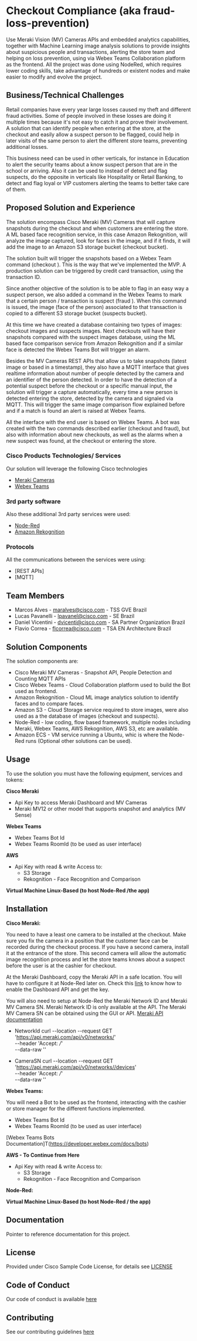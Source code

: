 # Checkout Compliance (aka fraud-loss-prevention)

Use Meraki Vision (MV) Cameras APIs and embedded analytics capabilities, together with Machine Learning image analysis solutions to provide insights about suspicious people and transactions, alerting the store team and helping on loss prevention, using via Webex Teams Collaboration platform as the frontend. All the project was done using NodeRed, which requires lower coding skills, take advantage of hundreds or existent nodes and make easier to modify and evolve the project.

## Business/Technical Challenges

Retail companies have every year large losses caused my theft and different fraud activities. Some of people involved in these losses are doing it multiple times because it's not easy to catch it and prove their involvement. A solution that can identify people when entering at the store, at the checkout and easily allow a suspect person to be flagged, could help in later visits of the same person to alert the different store teams, preventing additional losses.

This business need can be used in other verticals, for instance in Education to alert the security teams about a know suspect person that are in the school or arriving. Also it can be used to instead of detect and flag suspects, do the opposite in verticals like Hospitality or Retail Banking, to detect and flag loyal or VIP customers alerting the teams to better take care of them.


## Proposed Solution and Experience

The solution encompass Cisco Meraki (MV) Cameras that will capture snapshots during the checkout and when customers are entering the store. A ML based face recognition service, in this case Amazon Rekognition, will analyze the image captured, look for faces in the image, and if it finds, it will add the image to an Amazon S3 storage bucket (checkout bucket).

The solution built will trigger the snapshots based on a Webex Team command (checkout <transaction ID>). This is the way that we've implemented the MVP. A production solution can be triggered by credit card transaction, using the transaction ID.

Since another objective of the solution is to be able to flag in an easy way a suspect person, we also added a command in the Webex Teams to mark that a certain person / transaction is suspect (fraud <transaction ID>). When this command is issued, the image (face of the person) associated to that transaction is copied to a different S3 storage bucket (suspects bucket).

At this time we have created a database containing two types of images: checkout images and suspects images. Next checkouts will have their snapshots compared with the suspect images database, using the ML based face comparison service from Amazon Rekognition and if a similar face is detected the Webex Teams Bot will trigger an alarm.

Besides the MV Cameras REST APIs that allow us to take snapshots (latest image or based in a timestamp), they also have a MQTT interface that gives realtime information about number of people detected by the camera and an identifier of the person detected. In order to have the detection of a potential suspect before the checkout or a specific manual input, the solution will trigger a capture automatically, every time a new person is detected entering the store, detected by the camera and signaled via MQTT. This will trigger the same image comparison flow explained before and if a match is found an alert is raised at Webex Teams.

All the interface with the end user is based on Webex Teams. A bot was created with the two commands described earlier (checkout and fraud), but also with information about new checkouts, as well as the alarms when a new suspect was found, at the checkout or entering the store.


### Cisco Products Technologies/ Services

Our solution will leverage the following Cisco technologies

* [Meraki Cameras](https://developer.cisco.com/meraki/mv-sense/#!overview/camera-apis-breakdown)
* [Webex Teams](https://developer.webex.com/docs/api/getting-started)

### 3rd party software

Also these additional 3rd party services were used:

* [Node-Red](https://nodered.org/)
* [Amazon Rekognition](https://aws.amazon.com/rekognition/?n=sn&p=sm)

### Protocols

All the communications between the services were using:
* [REST APIs]
* [MQTT]


## Team Members

* Marcos Alves - <maralves@cisco.com> - TSS GVE Brazil
* Lucas Pavanelli - <lpavanel@cisco.com> - SE Brazil
* Daniel Vicentini - <dvicenti@cisco.com> - SA Partner Organization Brazil
* Flavio Correa - <flcorrea@cisco.com> - TSA EN Architecture Brazil


## Solution Components


<!-- This does not need to be completed during the initial submission phase  

Provide a brief overview of the components involved with this project. e.g Python /  -->

The solution components are:

* Cisco Meraki MV Cameras - Snapshot API, People Detection and Counting MQTT APIs
* Cisco Webex Teams - Cloud Collaboration platform used to build the Bot used as frontend.
* Amazon Rekognition - Cloud ML image analytics solution to identify faces and to compare faces.
* Amazon S3 - Cloud Storage service required to store images, were also used as a the database of images (checkout and suspects).
* Node-Red - low coding, flow based framework, multiple nodes including Meraki, Webex Teams, AWS Rekognition, AWS S3, etc are available.
* Amazon ECS - VM service running a Ubuntu, whic is where the Node-Red runs (Optional other solutions can be used).

## Usage

<!-- This does not need to be completed during the initial submission phase  

Provide a brief overview of how to use the solution  -->

To use the solution you must have the following equipment, services and tokens:

**Cisco Meraki**

- Api Key to access Meraki Dashboard and MV Cameras
- Meraki MV12 or other model that supports snapshot and analytics (MV Sense)

**Webex Teams**

- Webex Teams Bot Id
- Webex Teams RoomId (to be used as user interface)

**AWS**

- Api Key with read & write Access to:
  - S3 Storage
  - Rekognition - Face Recognition and Comparison

**Virtual Machine Linux-Based (to host Node-Red /the app)**

## Installation

<!-- How to install or setup the project for use. -->

**Cisco Meraki:**

You need to have a least one camera to be installed at the checkout. Make sure you fix the camera in a position that the customer face can be recorded during the checkout process.
If you have a second camera, install it at the entrance of the store. This second camera will allow the automatic image recognition process and let the store teams knows about a suspect before the user is at the cashier for checkout.

At the Meraki Dashboard, copy the Meraki API in a safe location. You will have to configure it at Node-Red later on. Check this [link](https://documentation.meraki.com/zGeneral_Administration/Other_Topics/The_Cisco_Meraki_Dashboard_API) to know how to enable the Dashboard API and get the key.

You will also need to setup at Node-Red the Meraki Network ID and Meraki MV Camera SN.
Meraki Network ID is only available at the API. The Meraki MV Camera SN can be obtained using the GUI or API.
[Meraki API documentation](http://postman.meraki.com/)

- NetworkId
curl --location --request GET 'https://api.meraki.com/api/v0/networks/' \
--header 'Accept: */*' \
--data-raw ''

- CameraSN
curl --location --request GET 'https://api.meraki.com/api/v0/networks//devices' \
--header 'Accept: */*' \
--data-raw ''


**Webex Teams:**

You will need a Bot to be used as the frontend, interacting with the cashier or store manager for the different functions implemented.

- Webex Teams Bot Id
- Webex Teams RoomId (to be used as user interface)

[Webex Teams Bots Documentation]T(https://developer.webex.com/docs/bots)

**AWS - To Continue from Here**

- Api Key with read & write Access to:
  - S3 Storage
  - Rekognition - Face Recognition and Comparison

**Node-Red:**

**Virtual Machine Linux-Based (to host Node-Red /  the app)**

## Documentation

Pointer to reference documentation for this project.


## License

Provided under Cisco Sample Code License, for details see [LICENSE](./LICENSE.md)

## Code of Conduct

Our code of conduct is available [here](./CODE_OF_CONDUCT.md)

## Contributing

See our contributing guidelines [here](./CONTRIBUTING.md)
